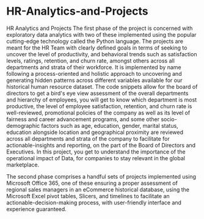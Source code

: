 # HR-Analytics-and-Projects
HR Analytics and Projects
The first phase of the project is concerned with exploratory data analytics with two of these  implemented using the popular cutting-edge technology called the Python language. The projects are meant for the HR Team with clearly defined goals in terms of seeking to uncover the level of productivity, and behavioral trends such as satisfaction levels, ratings,   retention, and churn rate,  amongst others across all departments and strata of their workforce. It is implemented by name following a process-oriented and holistic approach to uncovering and generating hidden patterns across different variables available for our historical human resource dataset. The code snippets allow for the board of directors to get a bird's eye view assessment of the overall departments and hierarchy of employees, you will get to know which department is most productive, the level of employee satisfaction, retention, and churn rate is well-reviewed, promotional policies of the company as well as its level of fairness and career advancement programs, and some other socio-demographic factors such as age,  education, gender, marital status, education alongside location and geographical proximity are reviewed across all departments and strata of the company to facilitate for actionable-insights and reporting, on the part of the Board of Directors and Executives. In this project, you get to understand the importance of the operational impact of Data, for companies to stay relevant in the global marketplace.

The second phase comprises a handful sets of projects implemented using Microsoft Office 365, one of these ensuring a proper assessment of regional sales managers in an eCommerce historical database, using the  Microsoft Excel pivot tables, Slicers, and timelines to facilitate an actionable-decision-making process,  with user-friendly interface and experience guaranteed.
